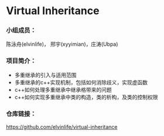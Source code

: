 # Virtual Inheritance

### 小组成员：

陈泳舟(elvinlife)， 邢宇(xyyimian)，庄涛(Ubpa)

### 项目简介：

- 多重继承的引入与适用范围
- 多重继承的c++实现机制，包括如何消除歧义，实现虚函数
- c++如何处理多重继承中继承格带来的问题
- c++如何实现多重继承中类的构造，类的析构，及类的控制权限

### 仓库链接：

https://github.com/elvinlife/virtual-inheritance
